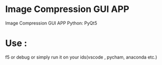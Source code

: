 # Image Compression GUI APP
 Image Compression GUI APP Python: PyQt5
# Use :
f5 or debug or simply run it on your ids(vscode , pycham, anaconda etc.)
